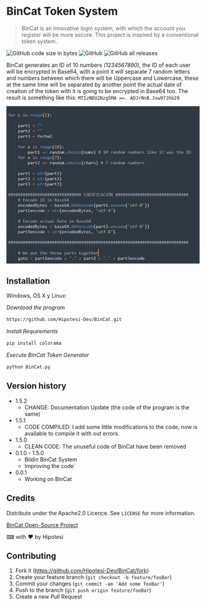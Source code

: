
# BinCat Token System
> BinCat is an innovative login system, with which the account you register will be more secure. This project is inspired by a conventional token system.

![GitHub code size in bytes](https://img.shields.io/github/languages/code-size/Hipotesi-Dev/BinCat?style=flat-square)
![GitHub](https://img.shields.io/github/license/Hipotesi-Dev/BinCat?style=flat-square)
![GitHub all releases](https://img.shields.io/github/downloads/Hipotesi-Dev/BinCat/total?style=flat-square)

BinCat generates an ID of 10 numbers *(1234567890)*, the ID of each user will be encrypted in Base64, with a point it will separate 7 random letters and numbers between which there will be Uppercase and Lowercase, these at the same time will be separated by another point the actual date of creation of the token with it is going to be encrypted in Base64 too. The result is something like this: 
`MTIzNDU2Nzg5MA ==. ADJrNnB.Jsw97Jhb29`

![BinCat Code Example](https://github.com/Hipotesi-Dev/BinCat/blob/main/BinCat%20Demo.PNG)

## Installation

Windows, OS X y Linux:

_Download the program_
```sh
https://github.com/Hipotesi-Dev/BinCat.git
```
_Install Requirements_
```sh
pip install colorama
```
_Execute BinCat Token Generator_
```sh
python BinCat.py
```

## Version history
* 1.5.2
    * CHANGE: Documentation Update (the code of the program is the same)
* 1.5.1
    * CODE COMPILED: I add some little modifications to the code, now is available to compile it with out errors.
* 1.5.0
    * CLEAN CODE: The unuseful code of BinCat have been removed
* 0.1.0 - 1.5.0
    * Bildin BinCat System
    * Improving the code`
* 0.0.1
    * Working on BinCat

## Credits

Distribute under the Apache2.0 Licence. See ``LICENSE`` for more information.

[BinCat Open-Source Project](https://github.com/Hipotesi-Dev/BinCat)

⌨ with ❤ by Hipotesi

## Contributing

1. Fork it (<https://github.com/Hipotesi-Dev/BinCat/fork>)
2. Create your feature branch (`git checkout -b feature/fooBar`)
3. Commit your changes (`git commit -am 'Add some fooBar'`)
4. Push to the branch (`git push origin feature/fooBar`)
5. Create a new Pull Request
